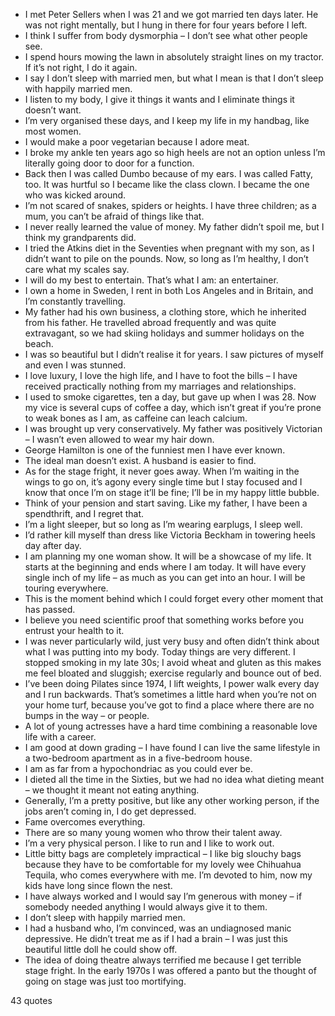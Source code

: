  - I met Peter Sellers when I was 21 and we got married ten days later. He was not right mentally, but I hung in there for four years before I left.
 - I think I suffer from body dysmorphia – I don’t see what other people see.
 - I spend hours mowing the lawn in absolutely straight lines on my tractor. If it’s not right, I do it again.
 - I say I don’t sleep with married men, but what I mean is that I don’t sleep with happily married men.
 - I listen to my body, I give it things it wants and I eliminate things it doesn’t want.
 - I’m very organised these days, and I keep my life in my handbag, like most women.
 - I would make a poor vegetarian because I adore meat.
 - I broke my ankle ten years ago so high heels are not an option unless I’m literally going door to door for a function.
 - Back then I was called Dumbo because of my ears. I was called Fatty, too. It was hurtful so I became like the class clown. I became the one who was kicked around.
 - I’m not scared of snakes, spiders or heights. I have three children; as a mum, you can’t be afraid of things like that.
 - I never really learned the value of money. My father didn’t spoil me, but I think my grandparents did.
 - I tried the Atkins diet in the Seventies when pregnant with my son, as I didn’t want to pile on the pounds. Now, so long as I’m healthy, I don’t care what my scales say.
 - I will do my best to entertain. That’s what I am: an entertainer.
 - I own a home in Sweden, I rent in both Los Angeles and in Britain, and I’m constantly travelling.
 - My father had his own business, a clothing store, which he inherited from his father. He travelled abroad frequently and was quite extravagant, so we had skiing holidays and summer holidays on the beach.
 - I was so beautiful but I didn’t realise it for years. I saw pictures of myself and even I was stunned.
 - I love luxury, I love the high life, and I have to foot the bills – I have received practically nothing from my marriages and relationships.
 - I used to smoke cigarettes, ten a day, but gave up when I was 28. Now my vice is several cups of coffee a day, which isn’t great if you’re prone to weak bones as I am, as caffeine can leach calcium.
 - I was brought up very conservatively. My father was positively Victorian – I wasn’t even allowed to wear my hair down.
 - George Hamilton is one of the funniest men I have ever known.
 - The ideal man doesn’t exist. A husband is easier to find.
 - As for the stage fright, it never goes away. When I’m waiting in the wings to go on, it’s agony every single time but I stay focused and I know that once I’m on stage it’ll be fine; I’ll be in my happy little bubble.
 - Think of your pension and start saving. Like my father, I have been a spendthrift, and I regret that.
 - I’m a light sleeper, but so long as I’m wearing earplugs, I sleep well.
 - I’d rather kill myself than dress like Victoria Beckham in towering heels day after day.
 - I am planning my one woman show. It will be a showcase of my life. It starts at the beginning and ends where I am today. It will have every single inch of my life – as much as you can get into an hour. I will be touring everywhere.
 - This is the moment behind which I could forget every other moment that has passed.
 - I believe you need scientific proof that something works before you entrust your health to it.
 - I was never particularly wild, just very busy and often didn’t think about what I was putting into my body. Today things are very different. I stopped smoking in my late 30s; I avoid wheat and gluten as this makes me feel bloated and sluggish; exercise regularly and bounce out of bed.
 - I’ve been doing Pilates since 1974, I lift weights, I power walk every day and I run backwards. That’s sometimes a little hard when you’re not on your home turf, because you’ve got to find a place where there are no bumps in the way – or people.
 - A lot of young actresses have a hard time combining a reasonable love life with a career.
 - I am good at down grading – I have found I can live the same lifestyle in a two-bedroom apartment as in a five-bedroom house.
 - I am as far from a hypochondriac as you could ever be.
 - I dieted all the time in the Sixties, but we had no idea what dieting meant – we thought it meant not eating anything.
 - Generally, I’m a pretty positive, but like any other working person, if the jobs aren’t coming in, I do get depressed.
 - Fame overcomes everything.
 - There are so many young women who throw their talent away.
 - I’m a very physical person. I like to run and I like to work out.
 - Little bitty bags are completely impractical – I like big slouchy bags because they have to be comfortable for my lovely wee Chihuahua Tequila, who comes everywhere with me. I’m devoted to him, now my kids have long since flown the nest.
 - I have always worked and I would say I’m generous with money – if somebody needed anything I would always give it to them.
 - I don’t sleep with happily married men.
 - I had a husband who, I’m convinced, was an undiagnosed manic depressive. He didn’t treat me as if I had a brain – I was just this beautiful little doll he could show off.
 - The idea of doing theatre always terrified me because I get terrible stage fright. In the early 1970s I was offered a panto but the thought of going on stage was just too mortifying.

43 quotes
